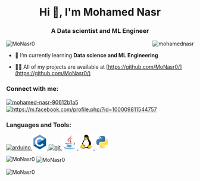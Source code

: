 
<h1 align="center">Hi 👋, I'm Mohamed Nasr</h1>
<h3 align="center">A Data scientist and ML Engineer</h3>
 <img src="https://i.giphy.com/media/f6hnhHkks8bk4jwjh3/giphy.webp" align=right alt="mohamednasr" />

<p align="left"> <img src="https://komarev.com/ghpvc/?username=farahseyam01&label=Profile%20views&color=0e75b6&style=flat" alt="MoNasr0" /> </p>


- 🌱 I’m currently learning **Data science and ML Engineering**

- 👨‍💻 All of my projects are available at [https://github.com/MoNasr0/](https://github.com/MoNasr0/)

<h3 align="left">Connect with me:</h3>
<p align="left">
<a href="https://www.linkedin.com/in/mohamed-nasr-90612b1a5" target="blank"><img align="center" src="https://raw.githubusercontent.com/rahuldkjain/github-profile-readme-generator/master/src/images/icons/Social/linked-in-alt.svg" alt="mohamed-nasr-90612b1a5" height="30" width="40" /></a>
<a href="https://m.facebook.com/profile.php/?id=100009811544757" target="blank"><img align="center" src="https://raw.githubusercontent.com/rahuldkjain/github-profile-readme-generator/master/src/images/icons/Social/facebook.svg" alt="https://m.facebook.com/profile.php/?id=100009811544757" height="30" width="40" /></a>
</p>

<h3 align="left">Languages and Tools:</h3>
<p align="left"> 
 <a href="https://www.arduino.cc/" target="_blank" rel="noreferrer"> <img src="https://cdn.worldvectorlogo.com/logos/arduino-1.svg" alt="arduino" width="40" height="40"/> </a> 
 <a href="https://www.cprogramming.com/" target="_blank" rel="noreferrer"> <img src="https://raw.githubusercontent.com/devicons/devicon/master/icons/c/c-original.svg" alt="c" width="40" height="40"/> </a> <a href="https://git-scm.com/" target="_blank" rel="noreferrer"> <img src="https://www.vectorlogo.zone/logos/git-scm/git-scm-icon.svg" alt="git" width="40" height="40"/> </a> <a href="https://www.java.com" target="_blank" rel="noreferrer"> <img src="https://raw.githubusercontent.com/devicons/devicon/master/icons/java/java-original.svg" alt="java" width="40" height="40"/> </a> <a href="https://www.linux.org/" target="_blank" rel="noreferrer"> <img src="https://raw.githubusercontent.com/devicons/devicon/master/icons/linux/linux-original.svg" alt="linux" width="40" height="40"/> </a> <a href="https://www.python.org" target="_blank" rel="noreferrer"> <img src="https://raw.githubusercontent.com/devicons/devicon/master/icons/python/python-original.svg" alt="python" width="40" height="40"/> </a> </p>

<p><img align="left" src="https://github-readme-stats.vercel.app/api/top-langs?username=farahseyam01&show_icons=true&locale=en&layout=compact" alt="MoNasr0" /></p>

<p>&nbsp;<img align="center" src="https://github-readme-stats.vercel.app/api?username=MoNasr0&show_icons=true&locale=en" alt="MoNasr0" /></p>

<p><img align="center" src="https://github-readme-streak-stats.herokuapp.com/?user=MoNasr0&" alt="MoNasr0" /></p>
